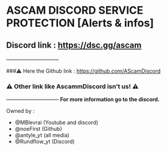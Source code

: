 # ASCAM DISCORD SERVICE PROTECTION [Alerts & infos]
## Discord link : https://dsc.gg/ascam
——————————
 
###⚠️ Here the Github link : https://github.com/AScamDiscord
### ⚠️ Other link like AscammDiscord isn’t us! ⚠️
——————————
**For more information go to the discord.**


Owned by :
- @MBlevrai (Youtube and discord)
- @noeFirst (Github) 
- @antyle_yt (all media)
- @Rundflow_yt (Discord)
